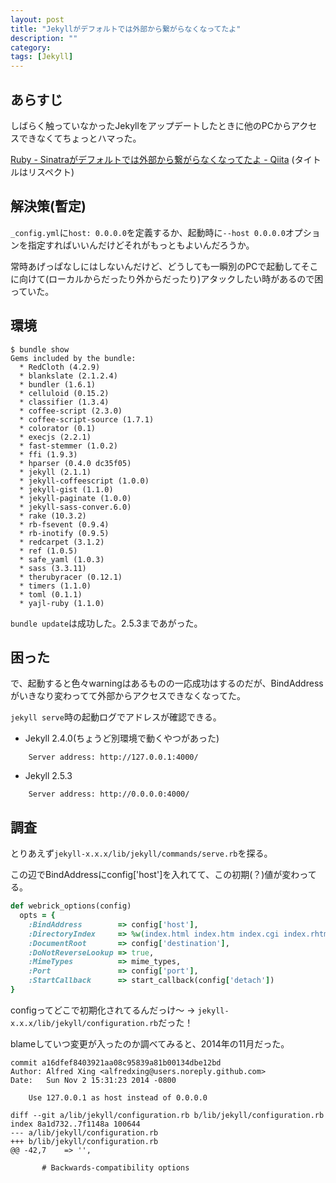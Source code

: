 ```yaml
---
layout: post
title: "Jekyllがデフォルトでは外部から繋がらなくなってたよ"
description: ""
category: 
tags: [Jekyll]
---
```


## あらすじ

しばらく触っていなかったJekyllをアップデートしたときに他のPCからアクセスできなくてちょっとハマった。

[Ruby - Sinatraがデフォルトでは外部から繋がらなくなってたよ - Qiita](http://qiita.com/u1_fukui/items/b86b21f6ed39f4c10d5d) (タイトルはリスペクト)

## 解決策(暫定)

`_config.yml`に`host: 0.0.0.0`を定義するか、起動時に`--host 0.0.0.0`オプションを指定すればいいんだけどそれがもっともよいんだろうか。

常時あげっぱなしにはしないんだけど、どうしても一瞬別のPCで起動してそこに向けて(ローカルからだったり外からだったり)アタックしたい時があるので困っていた。

## 環境

```console
$ bundle show
Gems included by the bundle:
  * RedCloth (4.2.9)
  * blankslate (2.1.2.4)
  * bundler (1.6.1)
  * celluloid (0.15.2)
  * classifier (1.3.4)
  * coffee-script (2.3.0)
  * coffee-script-source (1.7.1)
  * colorator (0.1)
  * execjs (2.2.1)
  * fast-stemmer (1.0.2)
  * ffi (1.9.3)
  * hparser (0.4.0 dc35f05)
  * jekyll (2.1.1)
  * jekyll-coffeescript (1.0.0)
  * jekyll-gist (1.1.0)
  * jekyll-paginate (1.0.0)
  * jekyll-sass-conver.6.0)
  * rake (10.3.2)
  * rb-fsevent (0.9.4)
  * rb-inotify (0.9.5)
  * redcarpet (3.1.2)
  * ref (1.0.5)
  * safe_yaml (1.0.3)
  * sass (3.3.11)
  * therubyracer (0.12.1)
  * timers (1.1.0)
  * toml (0.1.1)
  * yajl-ruby (1.1.0)
```

`bundle update`は成功した。2.5.3まであがった。

## 困った

で、起動すると色々warningはあるものの一応成功はするのだが、BindAddressがいきなり変わってて外部からアクセスできなくなってた。

`jekyll serve`時の起動ログでアドレスが確認できる。

- Jekyll 2.4.0(ちょうど別環境で動くやつがあった)

```console
    Server address: http://127.0.0.1:4000/
```

- Jekyll 2.5.3

```console
    Server address: http://0.0.0.0:4000/
```

## 調査

とりあえず`jekyll-x.x.x/lib/jekyll/commands/serve.rb`を探る。

この辺でBindAddressにconfig['host']を入れてて、この初期(？)値が変わってる。

```ruby
def webrick_options(config)
  opts = {
    :BindAddress        => config['host'],
    :DirectoryIndex     => %w(index.html index.htm index.cgi index.rhtml index.xml),
    :DocumentRoot       => config['destination'],
    :DoNotReverseLookup => true,
    :MimeTypes          => mime_types,
    :Port               => config['port'],
    :StartCallback      => start_callback(config['detach'])
}
```

configってどこで初期化されてるんだっけ〜 -> `jekyll-x.x.x/lib/jekyll/configuration.rb`だった！

blameしていつ変更が入ったのか調べてみると、2014年の11月だった。

```console
commit a16dfef8403921aa08c95839a81b00134dbe12bd
Author: Alfred Xing <alfredxing@users.noreply.github.com>
Date:   Sun Nov 2 15:31:23 2014 -0800

    Use 127.0.0.1 as host instead of 0.0.0.0

diff --git a/lib/jekyll/configuration.rb b/lib/jekyll/configuration.rb
index 8a1d732..7f1148a 100644
--- a/lib/jekyll/configuration.rb
+++ b/lib/jekyll/configuration.rb
@@ -42,7    => '',
 
       # Backwards-compatibility options
```
